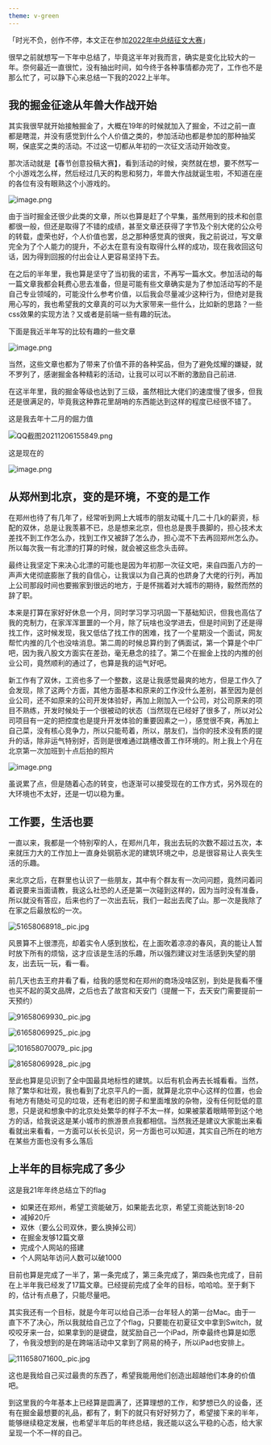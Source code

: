 ```yaml
---
theme: v-green
---
```

「时光不负，创作不停，本文正在参加[2022年中总结征文大赛](https://juejin.cn/post/7108989863126368286 "https://juejin.cn/post/7108989863126368286")」

很早之前就想写一下年中总结了，毕竟这半年对我而言，确实是变化比较大的一年。奈何最近一直很忙，没有抽出时间，如今终于各种事情都办完了，工作也不是那么忙了，可以静下心来总结一下我的2022上半年。

## 我的掘金征途从年兽大作战开始

其实我很早就开始接触掘金了，大概在19年的时候就加入了掘金，不过之前一直都是瞎混，并没有感觉到什么个人价值之类的，参加活动也都是参加的那种抽奖啊，保底奖之类的活动。不过这一切都从年初的一次征文活动开始改变。

那次活动就是【春节创意投稿大赛】，看到活动的时候，突然就在想，要不然写一个小游戏怎么样，然后经过几天的构思和努力，年兽大作战就诞生啦，不知道在座的各位有没有眼熟这个小游戏的。


![image.png](https://p9-juejin.byteimg.com/tos-cn-i-k3u1fbpfcp/b2c35751a0384d349b7c40c19d059750~tplv-k3u1fbpfcp-watermark.image?)

由于当时掘金还很少此类的文章，所以也算是赶了个早集，虽然用到的技术和创意都很一般，但还是取得了不错的成绩，甚至文章还获得了字节及个别大佬的公众号的转载，虚荣也好，个人价值也罢，总之那种感觉真的很爽，我之前说过，写文章完全为了个人能力的提升，不必太在意有没有取得什么样的成功，现在我收回这句话，因为得到回报的付出会让人更容易坚持下去。

在之后的半年里，我也算是坚守了当初我的诺言，不再写一篇水文。参加活动的每一篇文章我都会耗费心思去准备，但是可能有些文章确实是为了参加活动写的不是自己专业领域的，可能没什么参考价值，以后我会尽量减少这种行为，但绝对是我用心写的，我也希望我的文章真的可以为大家带来一些什么，比如新的思路？一些css效果的实现方法？又或者是前端一些有趣的玩法。

下面是我近半年写的比较有趣的一些文章

![image.png](https://p6-juejin.byteimg.com/tos-cn-i-k3u1fbpfcp/1b652d12534e4edb83af46ba585c07e1~tplv-k3u1fbpfcp-watermark.image?)

当然，这些文章也都为了带来了价值不菲的各种奖品，但为了避免炫耀的嫌疑，就不罗列了，感谢掘金各种精彩的活动，让我可以可以不断的激励自己前进.


在这半年里，我的掘金等级也达到了三级，虽然相比大佬们的速度慢了很多，但我还是很满足的，毕竟我这种靠花里胡哨的东西能达到这样的程度已经很不错了。

这是我去年十二月的倔力值


![QQ截图20211206155849.png](https://p9-juejin.byteimg.com/tos-cn-i-k3u1fbpfcp/347f5d98ac9b48ca8e0ae545e5d6306c~tplv-k3u1fbpfcp-watermark.image?)

这是现在的


![image.png](https://p9-juejin.byteimg.com/tos-cn-i-k3u1fbpfcp/1023cf2e63c94a3a8ad18a6bade238e7~tplv-k3u1fbpfcp-watermark.image?)
## 从郑州到北京，变的是环境，不变的是工作

在郑州也待了有几年了，经常听到网上大城市的朋友动辄十几二十几k的薪资，标配的双休，总是让我羡慕不已，总是想来北京，但也总是畏手畏脚的，担心技术太差找不到工作怎么办，找到工作又被辞了怎么办，担心混不下去再回郑州怎么办。所以每次我一有北漂的打算的时候，就会被这些念头击碎。

最终让我坚定下来决心北漂的可能也是因为年初那一次征文吧，来自四面八方的一声声大佬彻底膨胀了我的自信心，让我误以为自己真的也跻身了大佬的行列，再加上公司那段时间也要搬家到很远的地方，于是怀揣着对大城市的期待，毅然而然的辞了职。

本来是打算在家好好休息一个月，同时学习学习巩固一下基础知识，但我也高估了我的克制力，在家浑浑噩噩的一个月，除了玩啥也没学进去，但是时间到了还是得找工作，这时候发现，我又低估了找工作的困难，找了一个星期没一个面试，网友帮忙内推的几个也没啥消息。第二周的时候总算约到了俩面试，第一个算是个中厂吧，因为我八股文方面实在差劲，毫无悬念的挂了。第二个在掘金上找的内推的创业公司，竟然顺利的通过了，也算是我的运气好吧。

新工作有了双休，工资也多了一个整数，这是让我感觉最爽的地方，但是工作久了会发现，除了这两个方面，其他方面基本和原来的工作没什么差别，甚至因为是创业公司，还不如原来的公司开发体验好，再加上刚加入一个公司，对公司原来的项目不熟练，开发时候处于一个很被动的状态（当然现在已经好了很多了，所以对公司项目有一定的把控度也是提升开发体验的重要因素之一），感觉很不爽，再加上自己菜，没有核心竞争力，所以只能苟着，所以，朋友们，当你的技术没有质的提升的话，除非运气特别好，否则是很难通过跳槽改善工作环境的。附上我上个月在北京第一次加班到十点后拍的照片


![image.png](https://p3-juejin.byteimg.com/tos-cn-i-k3u1fbpfcp/2708e5aef3c249cda8b152a6f5b4e1c5~tplv-k3u1fbpfcp-watermark.image?)

虽说累了点，但是随着心态的转变，也逐渐可以接受现在的工作方式，另外现在的大环境也不太好，还是一切以稳为重。

## 工作要，生活也要

一直以来，我都是一个特别窄的人，在郑州几年，我出去玩的次数不超过五次，本来就压力大的工作加上一直身处钢筋水泥的建筑环境之中，总是很容易让人丧失生活的乐趣。

来北京之后，在群里也认识了一些朋友，其中有个群友有一次问问题，竟然问着问着说要来当面请教，我这么社恐的人还是第一次碰到这样的，因为当时没有准备，所以就没有答应，后来也约了一次出去玩，我们一起出去爬了山。那一次是我除了在家之后最放松的一次。


![51658068918_.pic.jpg](https://p1-juejin.byteimg.com/tos-cn-i-k3u1fbpfcp/8208ea2668114110948097618a6fc54d~tplv-k3u1fbpfcp-watermark.image?)

风景算不上很漂亮，却着实令人感到放松，在上面吹着凉凉的春风，真的能让人暂时放下所有的烦恼，这才应该是生活的乐趣，所以强烈建议对生活感到失望的朋友，出去玩一玩，看一看。

前几天也去王府井看了看，给我的感觉和在郑州的商场没啥区别，到处是我看不懂也买不起的英文品牌，之后也去了故宫和天安门（提醒一下，去天安门需要提前一天预约）

![91658069930_.pic.jpg](https://p1-juejin.byteimg.com/tos-cn-i-k3u1fbpfcp/4b51dddc823c4c328624475e817a909b~tplv-k3u1fbpfcp-watermark.image?)


![61658069925_.pic.jpg](https://p3-juejin.byteimg.com/tos-cn-i-k3u1fbpfcp/032f9bbd1402409eb618e18c04f8d88b~tplv-k3u1fbpfcp-watermark.image?)

![101658070079_.pic.jpg](https://p6-juejin.byteimg.com/tos-cn-i-k3u1fbpfcp/a17a8814ec5041ec937baebd0a11142c~tplv-k3u1fbpfcp-watermark.image?)

![81658069928_.pic.jpg](https://p6-juejin.byteimg.com/tos-cn-i-k3u1fbpfcp/706c76f497fb4469a2019294425f61b4~tplv-k3u1fbpfcp-watermark.image?)

至此也算是见识到了全中国最具地标性的建筑。以后有机会再去长城看看。当然，除了繁华和壮观，我也看到了北京平凡的一面，就算是北京中心这样的位置，也会有地方有随处可见的垃圾，还有老旧的房子和里面堆放的杂物，没有任何贬低的意思，只是说和想象中的北京处处繁华的样子不太一样，如果被蒙着眼睛带到这个地方的话，给我说这是某小城市的旅游景点我都相信。当然我还是建议大家能出来看看就出来看看，一方面可以长长见识，另一方面也可以知道，其实自己所在的地方在某些方面也没有多么落后

## 上半年的目标完成了多少

这是我21年年终总结立下的flag

-   如果还在郑州，希望工资能破万，如果能去北京，希望工资能达到18-20
-   减掉20斤
-   双休（要么公司双休，要么换掉公司）
-   在掘金发够12篇文章
-   完成个人网站的搭建
-   个人网站年访问人数可以破1000

目前也算是完成了一半了，第一条完成了，第三条完成了，第四条也完成了，目前在上半年我已经发了17篇文章。已经提前完成了全年的目标，哈哈哈。至于剩下的，估计有点悬了，只能尽量吧。

其实我还有一个目标，就是今年可以给自己添一台年轻人的第一台Mac。由于一直下不了决心，所以我就给自己立了个flag，只要能在初夏征文中拿到Switch，就咬咬牙来一台，如果拿到的是键盘，就奖励自己一个iPad，所幸最终也算是如愿了，令我没想到的是在跨端活动中又拿到了网易的椅子，所以iPad也安排上。

![111658071600_.pic.jpg](https://p1-juejin.byteimg.com/tos-cn-i-k3u1fbpfcp/c40c4b502d764c809433e7a2f520b2b2~tplv-k3u1fbpfcp-watermark.image?)

这也是我给自己买过最贵的东西了，希望我能用他们创造出超越他们本身的价值吧。

到这里我的今年基本上已经算是圆满了，还算理想的工作，和梦想已久的设备，还有在掘金最想要的礼品，都有了，剩下的就只有好好努力了，希望接下来的半年，能够继续稳定发展，也希望半年后的年终总结，我还能以这么平稳的心态，给大家呈现一个不一样的自己。